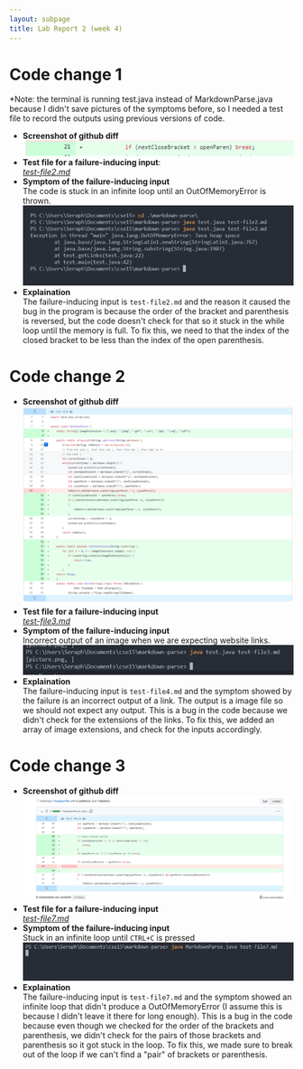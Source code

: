 ```yaml
---
layout: subpage
title: Lab Report 2 (week 4)
---
```


# Code change 1
*Note: the terminal is running test.java instead of MarkdownParse.java because I didn't save pictures of the symptoms before, so I needed a test file to record the outputs using previous versions of code. 
- **Screenshot of github diff**\
![Image](report-2-img/first_fix.png)
- **Test file for a failure-inducing input**:\
*[test-file2.md](https://github.com/Seraph27/markdown-parse/blob/cf3b5e17a44db09c0ff8d7aade967b8b0dc6d57e/test-file2.md)*
- **Symptom of the failure-inducing input**\
The code is stuck in an infinite loop until an OutOfMemoryError is thrown. 
![Image](report-2-img/second_error.png)
- **Explaination**\
The failure-inducing input is `test-file2.md` and the reason it caused the bug in the program is because the order of the bracket and parenthesis is reversed, but the code doesn't check for that so it stuck in the while loop until the memory is full. To fix this, we need to that the index of the closed bracket to be less than the index of the open parenthesis.


# Code change 2

- **Screenshot of github diff**
![Image](report-2-img/second_fix.png)
- **Test file for a failure-inducing input**\
*[test-file3.md](https://github.com/Seraph27/markdown-parse/blob/e991e9907f3b586fbb9db5b46c7b980e0000d69f/test-file3.md)*
- **Symptom of the failure-inducing input**\
Incorrect output of an image when we are expecting website links.
![Image](report-2-img/first_error.png)
- **Explaination**\
The failure-inducing input is `test-file4.md` and the symptom showed by the failure is an incorrect output of a link. The output is a image file so we should not expect any output. This is a bug in the code because we didn't check for the extensions of the links. To fix this, we added an array of image extensions, and check for the inputs accordingly. 

# Code change 3

- **Screenshot of github diff**
![Image](report-2-img/third_fix.png)
- **Test file for a failure-inducing input**\
*[test-file7.md](https://github.com/Seraph27/markdown-parse/blob/e991e9907f3b586fbb9db5b46c7b980e0000d69f/test-file7.md)*
- **Symptom of the failure-inducing input**\
Stuck in an infinite loop until `CTRL+C` is pressed
![Image](report-2-img/third_error.png)
- **Explaination**\
The failure-inducing input is `test-file7.md` and the symptom showed an infinite loop that didn't produce a OutOfMemoryError (I assume this is because I didn't leave it there for long enough). This is a bug in the code because even though we checked for the order of the brackets and parenthesis, we didn't check for the pairs of those brackets and parenthesis so it got stuck in the loop. To fix this, we made sure to break out of the loop if we can't find a "pair" of brackets or parenthesis.  
